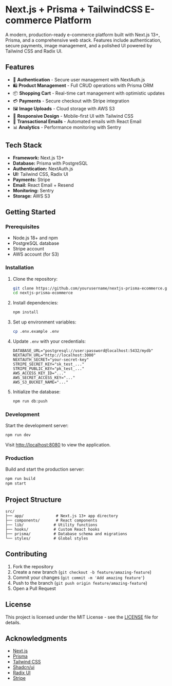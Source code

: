 # Next.js + Prisma + TailwindCSS E-commerce Platform

A modern, production-ready e-commerce platform built with Next.js 13+, Prisma, and a comprehensive web stack. Features include authentication, secure payments, image management, and a polished UI powered by Tailwind CSS and Radix UI.

## Features

- 🔐 **Authentication** - Secure user management with NextAuth.js
- 🛍️ **Product Management** - Full CRUD operations with Prisma ORM
- 📦 **Shopping Cart** - Real-time cart management with optimistic updates
- 💳 **Payments** - Secure checkout with Stripe integration
- 🖼️ **Image Uploads** - Cloud storage with AWS S3
- 📱 **Responsive Design** - Mobile-first UI with Tailwind CSS
- 📧 **Transactional Emails** - Automated emails with React Email
- 📊 **Analytics** - Performance monitoring with Sentry

## Tech Stack

- **Framework:** Next.js 13+
- **Database:** Prisma with PostgreSQL
- **Authentication:** NextAuth.js
- **UI:** Tailwind CSS, Radix UI
- **Payments:** Stripe
- **Email:** React Email + Resend
- **Monitoring:** Sentry
- **Storage:** AWS S3

## Getting Started

### Prerequisites

- Node.js 18+ and npm
- PostgreSQL database
- Stripe account
- AWS account (for S3)

### Installation

1. Clone the repository:
   ```bash
   git clone https://github.com/yourusername/nextjs-prisma-ecommerce.git
   cd nextjs-prisma-ecommerce
   ```

2. Install dependencies:
   ```bash
   npm install
   ```

3. Set up environment variables:
   ```bash
   cp .env.example .env
   ```

4. Update `.env` with your credentials:
   ```plaintext
   DATABASE_URL="postgresql://user:password@localhost:5432/mydb"
   NEXTAUTH_URL="http://localhost:3000"
   NEXTAUTH_SECRET="your-secret-key"
   STRIPE_SECRET_KEY="sk_test_..."
   STRIPE_PUBLIC_KEY="pk_test_..."
   AWS_ACCESS_KEY_ID="..."
   AWS_SECRET_ACCESS_KEY="..."
   AWS_S3_BUCKET_NAME="..."
   ```

5. Initialize the database:
   ```bash
   npm run db:push
   ```

### Development

Start the development server:
```bash
npm run dev
```

Visit [http://localhost:8080](http://localhost:8080) to view the application.

### Production

Build and start the production server:
```bash
npm run build
npm start
```

## Project Structure

```
src/
├── app/              # Next.js 13+ app directory
├── components/       # React components
├── lib/             # Utility functions
├── hooks/           # Custom React hooks
├── prisma/          # Database schema and migrations
└── styles/          # Global styles
```

## Contributing

1. Fork the repository
2. Create a new branch (`git checkout -b feature/amazing-feature`)
3. Commit your changes (`git commit -m 'Add amazing feature'`)
4. Push to the branch (`git push origin feature/amazing-feature`)
5. Open a Pull Request

## License

This project is licensed under the MIT License - see the [LICENSE](LICENSE) file for details.

## Acknowledgments

- [Next.js](https://nextjs.org)
- [Prisma](https://prisma.io)
- [Tailwind CSS](https://tailwindcss.com)
- [Shadcn/ui](https://ui.shadcn.com)
- [Radix UI](https://radix-ui.com)
- [Stripe](https://stripe.com)
